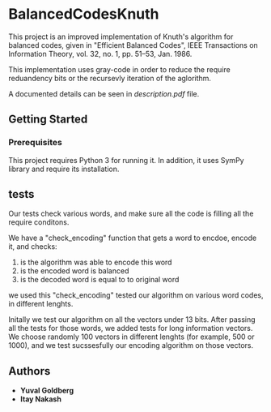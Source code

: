 # BalancedCodesKnuth

This project is an improved implementation of Knuth's algorithm for balanced codes, given in "Efficient Balanced Codes", IEEE Transactions on Information Theory, vol. 32,
no. 1, pp. 51–53, Jan. 1986. 

This implementation uses gray-code in order to reduce the require reduandency bits or the recursevly iteration of the aglorithm.

A documented details can be seen in *description.pdf* file.

## Getting Started

### Prerequisites
This project requires Python 3 for running it.
In addition, it uses SymPy library and require its installation. 


## tests
Our tests check various words, and make sure all the code is filling all the require conditons.

We have a "check_encoding" function that gets a word to encdoe, encode it, and checks:
1. is the algorithm was able to encode this word
2. is the encoded word is balanced
3. is the decoded word is equal to to original word

we used this "check_encoding" tested our algorithm on various word codes,
in different lenghts.

Initally we test our algorithm on all the vectors under 13 bits.
After passing all the tests for those words, we added tests for long information vectors.
We choose randomly 100 vectors in different lenghts (for example, 500 or 1000),
and we test sucssesfully our encoding algorithm on those vectors.


## Authors

* **Yuval Goldberg**
* **Itay Nakash**
